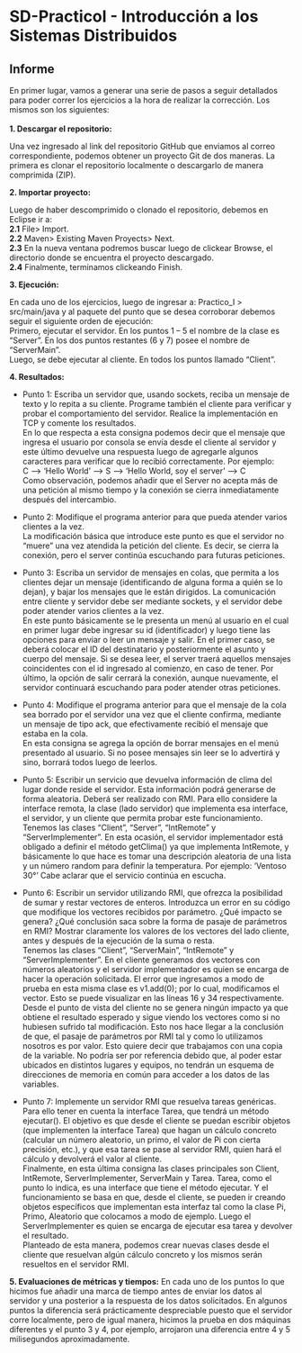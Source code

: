 # SD-PracticoI - Introducción a los Sistemas Distribuidos

## Informe

En primer lugar, vamos a generar una serie de pasos a seguir detallados para poder correr los ejercicios a la hora de realizar la corrección. Los mismos son los siguientes: <br>
<br>
**1.	Descargar el repositorio:**

Una vez ingresado al link del repositorio GitHub que enviamos al correo correspondiente, podemos obtener un proyecto Git de dos maneras. La primera es clonar el repositorio localmente o descargarlo de manera comprimida (ZIP).

**2.	Importar proyecto:**

Luego de haber descomprimido o clonado el repositorio, debemos en Eclipse ir a: <br>
**2.1**	File> Import. <br>
**2.2**	Maven> Existing Maven Proyects> Next. <br>
**2.3**	En la nueva ventana podremos buscar luego de clickear Browse, el directorio donde se encuentra el proyecto descargado. <br> 
**2.4**	Finalmente, terminamos clickeando Finish.

**3.	Ejecución:**

En cada uno de los ejercicios, luego de ingresar a: Practico_I > src/main/java y al paquete del punto que se desea corroborar debemos seguir el siguiente orden de ejecución: <br>
Primero, ejecutar el servidor. En los puntos 1 – 5 el nombre de la clase es “Server”. En los dos puntos restantes (6 y 7) posee el nombre de “ServerMain”. <br>
Luego, se debe ejecutar al cliente. En todos los puntos llamado “Client”.

**4.	Resultados:**

* Punto 1: Escriba un servidor que, usando sockets, reciba un mensaje de texto y lo repita a su cliente. Programe también el cliente para verificar y probar el comportamiento del servidor. Realice la implementación en TCP y comente los resultados. <br>
En lo que respecta a esta consigna podemos decir que el mensaje que ingresa el usuario por consola se envía desde el cliente al servidor y este último devuelve una respuesta luego de agregarle algunos caracteres para verificar que lo recibió correctamente. Por ejemplo: <br>
C --&gt;  ‘Hello World’ --&gt;  S --&gt;  ‘Hello World, soy el server’ --&gt;  C <br>
Como observación, podemos añadir que el Server no acepta más de una petición al mismo tiempo y la conexión se cierra inmediatamente después del intercambio.

* Punto 2: Modifique el programa anterior para que pueda atender varios clientes a la vez. <br>
La modificación básica que introduce este punto es que el servidor no “muere” una vez atendida la petición del cliente. Es decir, se cierra la conexión, pero el server continúa escuchando para futuras peticiones.

* Punto 3: Escriba un servidor de mensajes en colas, que permita a los clientes dejar un mensaje (identificando de alguna forma a quién se lo dejan), y bajar los mensajes que le están dirigidos. La comunicación entre cliente y servidor debe ser mediante sockets, y el servidor debe poder atender varios clientes a la vez. <br>
En este punto básicamente se le presenta un menú al usuario en el cual en primer lugar debe ingresar su id (identificador) y luego tiene las opciones para enviar o leer un mensaje y salir. En el primer caso, se deberá colocar el ID del destinatario y posteriormente el asunto y cuerpo del mensaje. Si se desea leer, el server traerá aquellos mensajes coincidentes con el id ingresado al comienzo, en caso de tener. Por último, la opción de salir cerrará la conexión, aunque nuevamente, el servidor continuará escuchando para poder atender otras peticiones.

* Punto 4: Modifique el programa anterior para que el mensaje de la cola sea borrado por el servidor una vez que el cliente confirma, mediante un mensaje de tipo ack, que efectivamente recibió el mensaje que estaba en la cola. <br>
En esta consigna se agrega la opción de borrar mensajes en el menú presentado al usuario. Si no posee mensajes sin leer se lo advertirá y sino, borrará todos luego de leerlos.

* Punto 5: Escribir un servicio que devuelva información de clima del lugar donde reside el servidor. Esta información podrá generarse de forma aleatoria. Deberá ser realizado con RMI. Para ello considere la interface remota, la clase (lado servidor) que implementa esa interface, el servidor, y un cliente que permita probar este funcionamiento. <br>
Tenemos las clases “Client”, “Server”, “IntRemote” y “ServerImplementer”. En esta ocasión, el servidor implementador está obligado a definir el método getClima() ya que implementa IntRemote, y básicamente lo que hace es tomar una descripción aleatoria de una lista y un número random para definir la temperatura. Por ejemplo: ‘Ventoso 30°’
Cabe aclarar que el servicio continúa en escucha.

* Punto 6: Escribir un servidor utilizando RMI, que ofrezca la posibilidad de sumar y restar vectores de enteros. Introduzca un error en su código que modifique los vectores recibidos por parámetro. ¿Qué impacto se genera? ¿Qué conclusión saca sobre la forma de pasaje de parámetros en RMI? Mostrar claramente los valores de los vectores del lado cliente, antes y después de la ejecución de la suma o resta. <br>
Tenemos las clases “Client”, “ServerMain”, “IntRemote” y “ServerImplementer”. En el cliente generamos dos vectores con números aleatorios y el servidor implementador es quien se encarga de hacer la operación solicitada. El error que ingresamos a modo de prueba en esta misma clase es v1.add(0); por lo cual, modificamos el vector. Esto se puede visualizar en las líneas 16 y 34 respectivamente.  <br>
Desde el punto de vista del cliente no se genera ningún impacto ya que obtiene el resultado esperado y sigue viendo los vectores como si no hubiesen sufrido tal modificación. Esto nos hace llegar a la conclusión de que, el pasaje de parámetros por RMI tal y como lo utilizamos nosotros es por valor. Esto quiere decir que trabajamos con una copia de la variable. No podría ser por referencia debido que, al poder estar ubicados en distintos lugares y equipos, no tendrán un esquema de direcciones de memoria en común para acceder a los datos de las variables.

* Punto 7: Implemente un servidor RMI que resuelva tareas genéricas. Para ello tener en cuenta la interface Tarea, que tendrá un método ejecutar(). El objetivo es que desde el cliente se puedan escribir objetos (que implementen la interface Tarea) que hagan un cálculo concreto (calcular un número aleatorio, un primo, el valor de Pi con cierta precisión, etc.), y que esa tarea se pase al servidor RMI, quien hará el cálculo y devolverá el valor al cliente. <br>
Finalmente, en esta última consigna las clases principales son Client, IntRemote, ServerImplementer, ServerMain y Tarea. Tarea, como el punto lo indica, es una interface que tiene el método ejecutar. Y el funcionamiento se basa en que, desde el cliente, se pueden ir creando objetos específicos que implementan esta interfaz tal como la clase Pi, Primo, Aleatorio que colocamos a modo de ejemplo. Luego el ServerImplementer es quien se encarga de ejecutar esa tarea y devolver el resultado. <br>
Planteado de esta manera, podemos crear nuevas clases desde el cliente que resuelvan algún cálculo concreto y los mismos serán resueltos en el servidor RMI.

**5.	Evaluaciones de métricas y tiempos:** 
En cada uno de los puntos lo que hicimos fue añadir una marca de tiempo antes de enviar los datos al servidor y una posterior a la respuesta de los datos solicitados. En algunos puntos la diferencia será prácticamente despreciable puesto que el servidor corre localmente, pero de igual manera, hicimos la prueba en dos máquinas diferentes y el punto 3 y 4, por ejemplo, arrojaron una diferencia entre 4 y 5 milisegundos aproximadamente.

